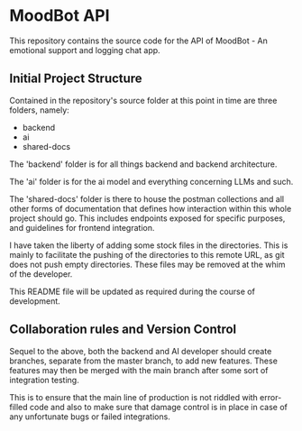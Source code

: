 # MoodBot API

This repository contains the source code for the API of MoodBot - An emotional support and logging chat app.

## Initial Project Structure

Contained in the repository's source folder at this point in time are three folders, namely:
- backend
- ai
- shared-docs

The 'backend' folder is for all things backend and backend architecture.

The 'ai' folder is for the ai model and everything concerning LLMs and such.

The 'shared-docs' folder is there to house the postman collections and all other forms of documentation that defines how interaction within this whole project should go.
This includes endpoints exposed for specific purposes, and guidelines for frontend integration.

I have taken the liberty of adding some stock files in the directories. This is mainly to facilitate the pushing of the directories to this remote URL, as git does not push empty directories.
These files may be removed at the whim of the developer.

This README file will be updated as required during the course of development.

## Collaboration rules and Version Control

Sequel to the above, both the backend and AI developer should create branches, separate from the master branch, to add new features.
These features may then be merged with the main branch after some sort of integration testing.

This is to ensure that the main line of production is not riddled with error-filled code and also to make sure that damage control is in place in case of any unfortunate bugs or failed integrations.

